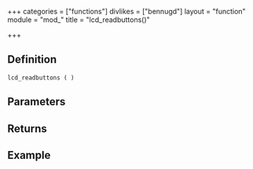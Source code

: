 +++
categories = ["functions"]
divlikes = ["bennugd"]
layout = "function"
module = "mod_"
title = "lcd_readbuttons()"

+++

## Definition

    lcd_readbuttons ( )

## Parameters

## Returns

## Example

